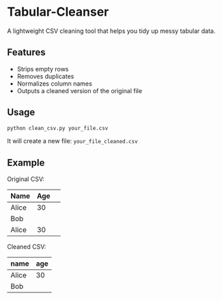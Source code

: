 # Tabular-Cleanser 

A lightweight CSV cleaning tool that helps you tidy up messy tabular data.

## Features

- Strips empty rows
- Removes duplicates
- Normalizes column names
- Outputs a cleaned version of the original file

## Usage

```bash
python clean_csv.py your_file.csv
```

It will create a new file: `your_file_cleaned.csv`

## Example

Original CSV:

| Name | Age |   |  
|------|-----|---|  
| Alice | 30 |   |  
| Bob   |  |   |  
| Alice | 30 |   |  

Cleaned CSV:

| name | age |  
|------|-----|  
| Alice | 30 |  
| Bob   |     |  

